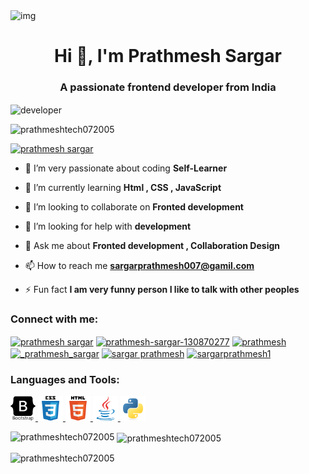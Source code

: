 
 <img src="https://t3.ftcdn.net/jpg/03/18/60/62/240_F_318606217_Hk8jo2MVoI33SQOkYrfOF929J7JgIP0P.jpg" alt="img" width="600" height="300">
<h1 align="center">Hi 👋, I'm Prathmesh Sargar</h1>
<h3 align="center">A passionate frontend developer from India</h3>
    <img src="https://miro.medium.com/v2/resize:fit:1400/format:webp/1*yw0TnheAGN-LPneDaTlaxw.gif" alt="developer" width="400" align="center">


<p align="left"> <img src="https://komarev.com/ghpvc/?username=prathmeshtech072005&label=Profile%20views&color=0e75b6&style=flat" alt="prathmeshtech072005" /> </p>

<p align="left"> <a href="https://twitter.com/prathmesh sargar" target="blank"><img src="https://img.shields.io/twitter/follow/prathmesh sargar?logo=twitter&style=for-the-badge" alt="prathmesh sargar" /></a> </p>

- 🔭 I’m very passionate about coding **Self-Learner**

- 🌱 I’m currently learning **Html , CSS , JavaScript**

- 👯 I’m looking to collaborate on **Fronted development**

- 🤝 I’m looking for help with **development**

- 💬 Ask me about **Fronted development , Collaboration Design**

- 📫 How to reach me **sargarprathmesh007@gamil.com**

- ⚡ Fun fact **I am very funny person I like to talk with other peoples**

<h3 align="left">Connect with me:</h3>
<p align="left">
<a href="https://twitter.com/prathmesh sargar" target="blank"><img align="center" src="https://raw.githubusercontent.com/rahuldkjain/github-profile-readme-generator/master/src/images/icons/Social/twitter.svg" alt="prathmesh sargar" height="30" width="40" /></a>
<a href="https://linkedin.com/in/prathmesh-sargar-130870277" target="blank"><img align="center" src="https://raw.githubusercontent.com/rahuldkjain/github-profile-readme-generator/master/src/images/icons/Social/linked-in-alt.svg" alt="prathmesh-sargar-130870277" height="30" width="40" /></a>
<a href="https://fb.com/prathmesh" target="blank"><img align="center" src="https://raw.githubusercontent.com/rahuldkjain/github-profile-readme-generator/master/src/images/icons/Social/facebook.svg" alt="prathmesh" height="30" width="40" /></a>
<a href="https://instagram.com/_prathmesh_sargar" target="blank"><img align="center" src="https://raw.githubusercontent.com/rahuldkjain/github-profile-readme-generator/master/src/images/icons/Social/instagram.svg" alt="_prathmesh_sargar" height="30" width="40" /></a>
<a href="https://www.youtube.com/c/sargar prathmesh" target="blank"><img align="center" src="https://raw.githubusercontent.com/rahuldkjain/github-profile-readme-generator/master/src/images/icons/Social/youtube.svg" alt="sargar prathmesh" height="30" width="40" /></a>
<a href="https://www.hackerearth.com/sargarprathmesh1" target="blank"><img align="center" src="https://raw.githubusercontent.com/rahuldkjain/github-profile-readme-generator/master/src/images/icons/Social/hackerearth.svg" alt="sargarprathmesh1" height="30" width="40" /></a>
</p>

<h3 align="left">Languages and Tools:</h3>
<p align="left"> <a href="https://getbootstrap.com" target="_blank" rel="noreferrer"> <img src="https://raw.githubusercontent.com/devicons/devicon/master/icons/bootstrap/bootstrap-plain-wordmark.svg" alt="bootstrap" width="40" height="40"/> </a> <a href="https://www.w3schools.com/css/" target="_blank" rel="noreferrer"> <img src="https://raw.githubusercontent.com/devicons/devicon/master/icons/css3/css3-original-wordmark.svg" alt="css3" width="40" height="40"/> </a> <a href="https://www.w3.org/html/" target="_blank" rel="noreferrer"> <img src="https://raw.githubusercontent.com/devicons/devicon/master/icons/html5/html5-original-wordmark.svg" alt="html5" width="40" height="40"/> </a> <a href="https://www.java.com" target="_blank" rel="noreferrer"> <img src="https://raw.githubusercontent.com/devicons/devicon/master/icons/java/java-original.svg" alt="java" width="40" height="40"/> </a> <a href="https://www.python.org" target="_blank" rel="noreferrer"> <img src="https://raw.githubusercontent.com/devicons/devicon/master/icons/python/python-original.svg" alt="python" width="40" height="40"/> </a> </p>

<p><img align="left" src="https://github-readme-stats.vercel.app/api/top-langs?username=prathmeshtech072005&show_icons=true&locale=en&layout=compact" alt="prathmeshtech072005" /></p>

<p>&nbsp;<img align="center" src="https://github-readme-stats.vercel.app/api?username=prathmeshtech072005&show_icons=true&locale=en" alt="prathmeshtech072005" /></p>

<p><img align="center" src="https://github-readme-streak-stats.herokuapp.com/?user=prathmeshtech072005&" alt="prathmeshtech072005" /></p>
